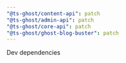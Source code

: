 ```yaml
---
"@ts-ghost/content-api": patch
"@ts-ghost/admin-api": patch
"@ts-ghost/core-api": patch
"@ts-ghost/ghost-blog-buster": patch
---
```


Dev dependencies
